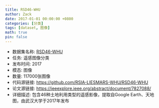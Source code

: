 ```yaml
---
title: RSD46-WHU
author: Zack
date: 2017-01-01 00:00:00 +0800
categories: [分类]
tags: [dataset, 图像]
math: true
pin: false
---
```

- 数据集名称: [RSD46-WHU](https://github.com/RSIA-LIESMARS-WHU/RSD46-WHU)
- 任务: 遥感图像分类
- 发布时间: 2017
- 模态: 图像
- 数量: 117000张图像
- 代码源链接: https://github.com/RSIA-LIESMARS-WHU/RSD46-WHU
- 论文源链接: https://ieeexplore.ieee.org/abstract/document/7827088/
- 详细描述: 包含46种土地利用类型的遥感影像，提取自Google Earth、天地图，由武汉大学于2017年发布
